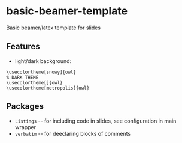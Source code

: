 # basic-beamer-template
Basic beamer/latex template for slides

## Features
* light/dark background:
```
\usecolortheme[snowy]{owl}
% DARK THEME
\usecolortheme[]{owl}
\usecolortheme[metropolis]{owl}
```

## Packages
* `Listings` -- for including code in slides, see configuration in main wrapper
* `verbatim` -- for deeclaring blocks of comments
